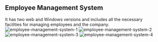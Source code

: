 ## Employee Management System
It has two web and Windows versions and includes all the necessary facilities for managing employees and the company.
![employee-management-system-1](https://github.com/user-attachments/assets/62d6e240-625e-4cfa-b883-48574758238a)
![employee-management-system-2](https://github.com/user-attachments/assets/07b837e9-47b8-4625-a81d-7fd07ff91c1a)
![employee-management-system-3](https://github.com/user-attachments/assets/7d9e4014-edc6-473a-96e1-4416d1c0be35)
![employee-management-system-4](https://github.com/user-attachments/assets/a5126071-82ee-4107-bd51-ac71aabadad0)

